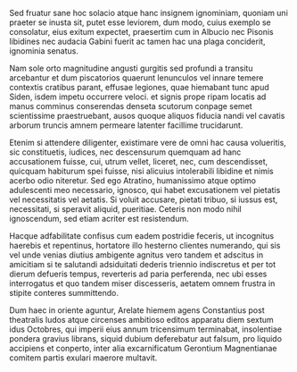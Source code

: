 

Sed fruatur sane hoc solacio atque hanc insignem ignominiam, quoniam uni praeter se inusta sit, putet esse leviorem, dum modo, cuius exemplo se consolatur, eius exitum expectet, praesertim cum in Albucio nec Pisonis libidines nec audacia Gabini fuerit ac tamen hac una plaga conciderit, ignominia senatus.

Nam sole orto magnitudine angusti gurgitis sed profundi a transitu arcebantur et dum piscatorios quaerunt lenunculos vel innare temere contextis cratibus parant, effusae legiones, quae hiemabant tunc apud Siden, isdem impetu occurrere veloci. et signis prope ripam locatis ad manus comminus conserendas denseta scutorum conpage semet scientissime praestruebant, ausos quoque aliquos fiducia nandi vel cavatis arborum truncis amnem permeare latenter facillime trucidarunt.

Etenim si attendere diligenter, existimare vere de omni hac causa volueritis, sic constituetis, iudices, nec descensurum quemquam ad hanc accusationem fuisse, cui, utrum vellet, liceret, nec, cum descendisset, quicquam habiturum spei fuisse, nisi alicuius intolerabili libidine et nimis acerbo odio niteretur. Sed ego Atratino, humanissimo atque optimo adulescenti meo necessario, ignosco, qui habet excusationem vel pietatis vel necessitatis vel aetatis. Si voluit accusare, pietati tribuo, si iussus est, necessitati, si speravit aliquid, pueritiae. Ceteris non modo nihil ignoscendum, sed etiam acriter est resistendum.

Hacque adfabilitate confisus cum eadem postridie feceris, ut incognitus haerebis et repentinus, hortatore illo hesterno clientes numerando, qui sis vel unde venias diutius ambigente agnitus vero tandem et adscitus in amicitiam si te salutandi adsiduitati dederis triennio indiscretus et per tot dierum defueris tempus, reverteris ad paria perferenda, nec ubi esses interrogatus et quo tandem miser discesseris, aetatem omnem frustra in stipite conteres summittendo.

Dum haec in oriente aguntur, Arelate hiemem agens Constantius post theatralis ludos atque circenses ambitioso editos apparatu diem sextum idus Octobres, qui imperii eius annum tricensimum terminabat, insolentiae pondera gravius librans, siquid dubium deferebatur aut falsum, pro liquido accipiens et conperto, inter alia excarnificatum Gerontium Magnentianae comitem partis exulari maerore multavit.

